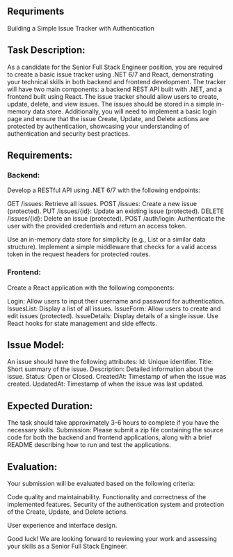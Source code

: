 ## Requriments

Building a Simple Issue Tracker with Authentication

## Task Description:
As a candidate for the Senior Full Stack Engineer position, you are required to create a basic issue tracker using .NET 6/7 and 
React, demonstrating your technical skills in both backend and frontend development. The tracker will have two main components: 
a backend REST API built with .NET, and a frontend built using React. The issue tracker should allow users to create, 
update, delete, and view issues. The issues should be stored in a simple in-memory data store.
Additionally, you will need to implement a basic login page and ensure that the issue Create, 
Update, and Delete actions are protected by authentication, showcasing your understanding of authentication 
and security best practices.

## Requirements:
### Backend:
Develop a RESTful API using .NET 6/7 with the following endpoints:

GET /issues: Retrieve all issues.
POST /issues: Create a new issue (protected).
PUT /issues/{id}: Update an existing issue (protected).
DELETE /issues/{id}: Delete an issue (protected).
POST /auth/login: Authenticate the user with the provided credentials and return an access token.

Use an in-memory data store for simplicity (e.g., List<Issue> or a similar data structure).
Implement a simple middleware that checks for a valid access token in the request headers for protected routes.

### Frontend:
Create a React application with the following components:

Login: Allow users to input their username and password for authentication.
IssuesList: Display a list of all issues.
IssueForm: Allow users to create and edit issues (protected).
IssueDetails: Display details of a single issue.
Use React hooks for state management and side effects.

## Issue Model:
An issue should have the following attributes:
Id: Unique identifier.
Title: Short summary of the issue.
Description: Detailed information about the issue.
Status: Open or Closed.
CreatedAt: Timestamp of when the issue was created.
UpdatedAt: Timestamp of when the issue was last updated.

## Expected Duration:
The task should take approximately 3-6 hours to complete if you have the necessary skills.
Submission:
Please submit a zip file containing the source code for both the backend and frontend applications, along
with a brief README describing how to run and test the applications.

## Evaluation:
Your submission will be evaluated based on the following criteria:

Code quality and maintainability.
Functionality and correctness of the implemented features.
Security of the authentication system and protection of the Create, Update, and Delete actions.

User experience and interface design.

Good luck! We are looking forward to reviewing your work and assessing your skills as a Senior Full Stack Engineer.